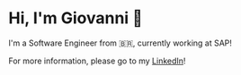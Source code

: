 # Hi, I'm Giovanni 🙂

I'm a Software Engineer from 🇧🇷, currently working at SAP!

For more information, please go to my [LinkedIn](www.linkedin.com/in/giovanni-batista-carlos-3509868)!
